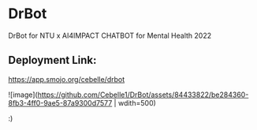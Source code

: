 # DrBot
DrBot for NTU x AI4IMPACT CHATBOT for Mental Health 2022

## Deployment Link:
https://app.smojo.org/cebelle/drbot

![image](https://github.com/Cebelle1/DrBot/assets/84433822/be284360-8fb3-4ff0-9ae5-87a9300d7577 | wdith=500)


:)
